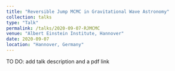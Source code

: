 ```yaml
---
title: "Reversible Jump MCMC in Gravitational Wave Astronomy"
collection: talks
type: "Talk"
permalink: /talks/2020-09-07-RJMCMC
venue: "Albert Einstein Institute, Hannover"
date: 2020-09-07
location: "Hannover, Germany"
---
```


TO DO: add talk description and a pdf link
